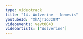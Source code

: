 ```yaml
---
type: videotrack
title: "14. Wolverine - Nemesis"
youtubeId: "XhAjT1oJz8M"
videoevents: vevt0043
videoartists: ["Wolverine"]
---
```

